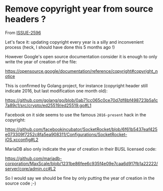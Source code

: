 # Remove copyright year from source headers ?

From [ISSUE-2596](https://github.com/Scille/parsec-cloud/issues/2596)

Let's face it: updating copyright every year is a silly and inconvenient process (heck, I should have done this 5 months ago !)

However Google's open source documentation consider it is enough to only write the year of creation of the file:

<https://opensource.google/documentation/reference/copyright#copyright_notice>

This is confirmed by Golang project, for instance (copyright header still indicate 2016, but last modification one month old):

<https://github.com/golang/go/blob/0ab71cc065c0ce70d7df8bf498723b5a1c7a89c1/src/crypto/ed25519/ed25519.go#L1>

Facebook on it side seems to use the famous `2016-present` hack in the copyright:

<https://github.com/facebookincubator/SocketRocket/blob/6f61b5437eaf425e073309f7252c8fa5ea908311/Configurations/SocketRocket-iOS.xcconfig#L2>

MariaDB also only indicate the year of creation in their BUSL licensed code:

<https://github.com/mariadb-corporation/MaxScale/blob/1231be86fee6c935f4e09e7caa6d917fb1a22222/server/core/admin.cc#L2>

So I would say we should be fine by only putting the year of creation in the source code ;-)
